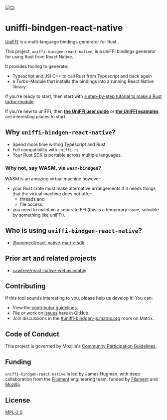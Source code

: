 [![CI](https://github.com/jhugman/uniffi-bindgen-react-native/actions/workflows/ci.yml/badge.svg)](https://github.com/jhugman/uniffi-bindgen-react-native/actions/workflows/ci.yml)

# uniffi-bindgen-react-native
[UniFFI](https://mozilla.github.io/uniffi-rs/latest/) is a multi-language bindings generator for Rust.

This project, `uniffi-bindgen-react-native`, is a uniFFI bindings generator for using Rust from React Native.

It provides tooling to generate:

- Typescript and JSI C++ to call Rust from Typescript and back again
- a Turbo-Module that installs the bindings into a running React Native library.

If you're ready to start, then start with [a step-by-step tutorial to make a Rust turbo-module](https://jhugman.github.io/uniffi-bindgen-react-native/).

If you're new to uniFFI, then [**the UniFFI user guide**](https://mozilla.github.io/uniffi-rs/latest/)
or [**the UniFFI examples**](https://github.com/mozilla/uniffi-rs/tree/main/examples#example-uniffi-components) are interesting places to start.

## Why `uniffi-bindgen-react-native`?

- Spend more time writing Typescript and Rust
- Full compatibility with `uniffi-rs`
- Your Rust SDK is portable across multiple languages.

### Why not, say WASM, via `wasm-bindgen`?

WASM is an amazing virtual machine however:

- your Rust crate must make alternative arrangements if it needs things that the virtual machine does not offer:
    - threads and
    - file access.
- you need to maintain a separate FFI (this is a temporary issue, solvable by something like uniFFI).

## Who is using `uniffi-bindgen-react-native`?

- [@unomed/react-native-matrix-sdk](https://www.npmjs.com/package/@unomed/react-native-matrix-sdk)

## Prior art and related projects

- [cawfree/react-native-webassembly](https://github.com/cawfree/react-native-webassembly)

## Contributing

If this tool sounds interesting to you, please help us develop it! You can:

* View the [contributor guidelines](https://jhugman.github.io/uniffi-bindgen-react-native/).
* File or work on [issues](https://github.com/jhugman/uniffi-bindgen-react-native/issues) here in GitHub.
* Join discussions in the [#uniffi-bindgen-js:matrix.org](https://matrix.to/#/#uniffi-bindgen-js:matrix.org) room on Matrix.

## Code of Conduct

This project is governed by Mozilla's [Community Participation Guidelines](./CODE_OF_CONDUCT.md).

## Funding

`uniffi-bindgen-react-native` is led by James Hugman, with deep collaboration from the [Filament](https://filament.im) engineering team, funded by [Filament](https://filament.im) and [Mozilla](https://future.mozilla.org).

## License

[MPL-2.0](https://github.com/jhugman/uniffi-bindgen-react-native/blob/main/LICENSE)
